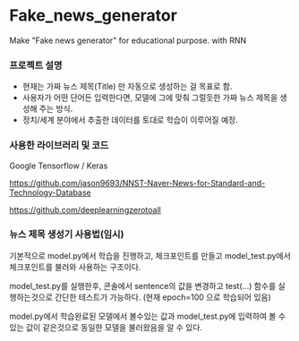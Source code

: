 # Fake_news_generator
Make "Fake news generator" for educational purpose. with RNN

### 프로젝트 설명

- 현재는 가짜 뉴스 제목(Title) 만 자동으로 생성하는 걸 목표로 함.
- 사용자가 어떤 단어든 입력한다면, 모델에 그에 맞춰 그럴듯한 가짜 뉴스 제목을 생성해 주는 방식.
- 정치/세계 분야에서 추출한 데이터를 토대로 학습이 이루어질 예정.


### 사용한 라이브러리 및 코드

Google Tensorflow / Keras

https://github.com/jason9693/NNST-Naver-News-for-Standard-and-Technology-Database

https://github.com/deeplearningzerotoall


### 뉴스 제목 생성기 사용법(임시)

기본적으로 model.py에서 학습을 진행하고, 체크포인트를 만들고
model_test.py에서 체크포인트를 불러와 사용하는 구조이다.

model_test.py를 실행한후, 콘솔에서 sentence의 값을 변경하고 test(...) 함수를 실행하는것으로 간단한 테스트가 가능하다.
(현재 epoch=100 으로 학습되어 있음)

model.py에서 학습완료된 모델에서 볼수있는 값과 model_test.py에 입력하여 볼 수 있는 값이 같은것으로 동일한 모델을 불러왔음을 알 수 있다.
